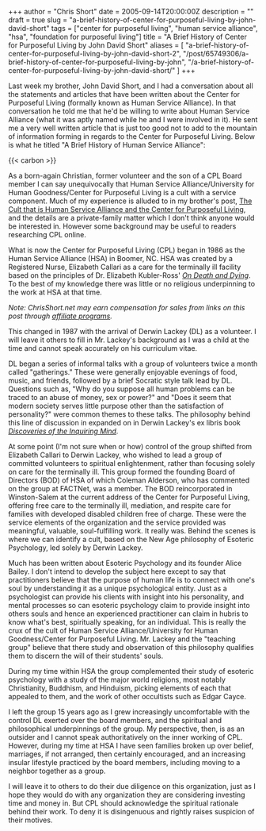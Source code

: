 +++
author = "Chris Short"
date = 2005-09-14T20:00:00Z
description = ""
draft = true
slug = "a-brief-history-of-center-for-purposeful-living-by-john-david-short"
tags = ["center for purposeful living", "human service alliance", "hsa", "foundation for purposeful living"]
title = "A Brief History of Center for Purposeful Living by John David Short"
aliases = [
    "a-brief-history-of-center-for-purposeful-living-by-john-david-short-2",
    "/post/65749306/a-brief-history-of-center-for-purposeful-living-by-john",
    "/a-brief-history-of-center-for-purposeful-living-by-john-david-short/"
]
+++

Last week my brother, John David Short, and I had a conversation about all the statements and articles that have been written about the Center for Purposeful Living (formally known as Human Service Alliance). In that conversation he told me that he'd be willing to write about Human Service Alliance (what it was aptly named while he and I were involved in it). He sent me a very well written article that is just too good not to add to the mountain of information forming in regards to the Center for Purposeful Living. Below is what he titled "A Brief History of Human Service Alliance":

{{< carbon >}}

As a born-again Christian, former volunteer and the son of a CPL Board member I can say unequivocally that Human Service Alliance/University for Human Goodness/Center for Purposeful Living is a cult with a service component. Much of my experience is alluded to in my brother's post, [The Cult that is Human Service Alliance and the Center for Purposeful Living](/foundation-for-purposeful-living/the-cult-that-is-human-service-alliance-and-the-center-for-purposeful-living/), and the details are a private-family matter which I don't think anyone would be interested in. However some background may be useful to readers researching CPL online.

What is now the Center for Purposeful Living (CPL) began in 1986 as the Human Service Alliance (HSA) in Boomer, NC. HSA was created by a Registered Nurse, Elizabeth Callari as a care for the terminally ill facility based on the principles of Dr. Elizabeth Kubler-Ross' *[On Death and Dying](https://amzn.to/2OWyYX)*. To the best of my knowledge there was little or no religious underpinning to the work at HSA at that time.

*Note: ChrisShort.net may earn compensation for sales from links on this post through [affiliate programs](/terms#affiliate-link-policy).*

This changed in 1987 with the arrival of Derwin Lackey (DL) as a volunteer. I will leave it others to fill in Mr. Lackey's background as I was a child at the time and cannot speak accurately on his curriculum vitae.

DL began a series of informal talks with a group of volunteers twice a month called "gatherings." These were generally enjoyable evenings of food, music, and friends, followed by a brief Socratic style talk lead by DL. Questions such as, "Why do you suppose all human problems can be traced to an abuse of money, sex or power?" and "Does it seem that modern society serves little purpose other than the satisfaction of personality?" were common themes to these talks. The philosophy behind this line of discussion in expanded on in Derwin Lackey's ex libris book *[Discoveries of the Inquiring Mind](https://amzn.to/2OU94Uz)*.

At some point (I'm not sure when or how) control of the group shifted from Elizabeth Callari to Derwin Lackey, who wished to lead a group of committed volunteers to spiritual enlightenment, rather than focusing solely on care for the terminally ill. This group formed the founding Board of Directors (BOD) of HSA of which Coleman Alderson, who has commented on the group at FACTNet, was a member. The BOD reincorporated in Winston-Salem at the current address of the Center for Purposeful Living, offering free care to the terminally ill, mediation, and respite care for families with developed disabled children free of charge. These were the service elements of the organization and the service provided was meaningful, valuable, soul-fulfilling work. It really was. Behind the scenes is where we can identify a cult, based on the New Age philosophy of Esoteric Psychology, led solely by Derwin Lackey.

Much has been written about Esoteric Psychology and its founder Alice Bailey. I don't intend to develop the subject here except to say that practitioners believe that the purpose of human life is to connect with one's soul by understanding it as a unique psychological entity. Just as a psychologist can provide his clients with insight into his personality, and mental processes so can esoteric psychology claim to provide insight into others souls and hence an experienced practitioner can claim in hubris to know what's best, spiritually speaking, for an individual. This is really the crux of the cult of Human Service Alliance/University for Human Goodness/Center for Purposeful Living. Mr. Lackey and the "teaching group" believe that there study and observation of this philosophy qualifies them to discern the will of their students' souls.

During my time within HSA the group complemented their study of esoteric psychology with a study of the major world religions, most notably Christianity, Buddhism, and Hinduism, picking elements of each that appealed to them, and the work of other occultists such as Edgar Cayce.

I left the group 15 years ago as I grew increasingly uncomfortable with the control DL exerted over the board members, and the spiritual and philosophical underpinnings of the group. My perspective, then, is as an outsider and I cannot speak authoritatively on the inner working of CPL. However, during my time at HSA I have seen families broken up over belief, marriages, if not arranged, then certainly encouraged, and an increasing insular lifestyle practiced by the board members, including moving to a neighbor together as a group.

I will leave it to others to do their due diligence on this organization, just as I hope they would do with any organization they are considering investing time and money in. But CPL should acknowledge the spiritual rationale behind their work. To deny it is disingenuous and rightly raises suspicion of their motives.
